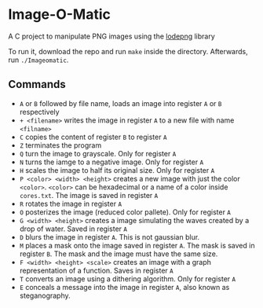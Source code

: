 # Image-O-Matic
A C project to manipulate PNG images using the [lodepng](https://lodev.org/lodepng/) library

To run it, download the repo and run `make` inside the directory. Afterwards, run `./Imageomatic`.


## Commands

- `A` or `B` followed by file name, loads an image into register `A` or `B` respectively
- `+ <filename>` writes the image in register `A` to a new file with name `<filname>`
- `C` copies the content of register `B` to register `A`
- `Z` terminates the program
- `Q` turn the image to grayscale. Only for register `A`
- `N` turns the iamge to a negative image. Only for register `A`
- `H` scales the image to half its original size. Only for register `A`
- `P <color> <width> <height>` creates a new image with just the color `<color>`. `<color>` can be hexadecimal or a name of a color inside `cores.txt`. The image is saved in register `A`
- `R` rotates the image in register `A`
- `O` posterizes the image (reduced color pallete). Only for register `A`
- `G <width> <height>` creates a image simulating the waves created by a drop of water. Saved in register `A`
- `D` blurs the image in register `A`. This is not gaussian blur.
- `M` places a mask onto the image saved in register `A`. The mask is saved in register `B`. The mask and the image must have the same size.
- `F <width> <height> <scale>` creates an image with a graph representation of a function. Saves in register `A`
- `T` converts an image using a dithering algorithm. Only for register `A`
- `E` conceals a message into the image in register `A`, also known as steganography.

